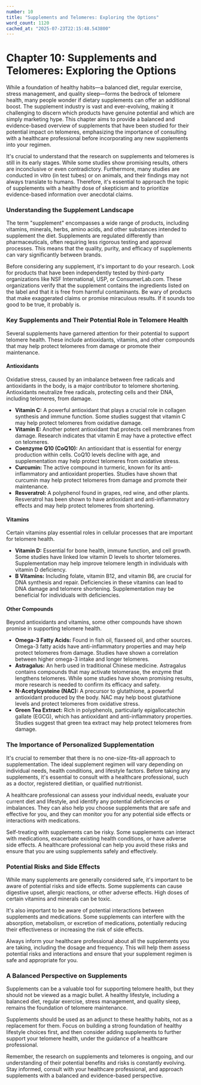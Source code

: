 ```yaml
---
number: 10
title: "Supplements and Telomeres: Exploring the Options"
word_count: 1120
cached_at: "2025-07-23T22:15:48.543800"
---
```


# Chapter 10: Supplements and Telomeres: Exploring the Options

While a foundation of healthy habits—a balanced diet, regular exercise, stress management, and quality sleep—forms the bedrock of telomere health, many people wonder if dietary supplements can offer an additional boost. The supplement industry is vast and ever-evolving, making it challenging to discern which products have genuine potential and which are simply marketing hype. This chapter aims to provide a balanced and evidence-based overview of supplements that have been studied for their potential impact on telomeres, emphasizing the importance of consulting with a healthcare professional before incorporating any new supplements into your regimen.

It's crucial to understand that the research on supplements and telomeres is still in its early stages. While some studies show promising results, others are inconclusive or even contradictory. Furthermore, many studies are conducted in vitro (in test tubes) or on animals, and their findings may not always translate to humans. Therefore, it's essential to approach the topic of supplements with a healthy dose of skepticism and to prioritize evidence-based information over anecdotal claims.


### Understanding the Supplement Landscape

The term "supplement" encompasses a wide range of products, including vitamins, minerals, herbs, amino acids, and other substances intended to supplement the diet. Supplements are regulated differently than pharmaceuticals, often requiring less rigorous testing and approval processes. This means that the quality, purity, and efficacy of supplements can vary significantly between brands.

Before considering any supplement, it's important to do your research. Look for products that have been independently tested by third-party organizations like NSF International, USP, or ConsumerLab.com. These organizations verify that the supplement contains the ingredients listed on the label and that it is free from harmful contaminants. Be wary of products that make exaggerated claims or promise miraculous results. If it sounds too good to be true, it probably is.


### Key Supplements and Their Potential Role in Telomere Health

Several supplements have garnered attention for their potential to support telomere health. These include antioxidants, vitamins, and other compounds that may help protect telomeres from damage or promote their maintenance.


#### Antioxidants

Oxidative stress, caused by an imbalance between free radicals and antioxidants in the body, is a major contributor to telomere shortening. Antioxidants neutralize free radicals, protecting cells and their DNA, including telomeres, from damage.

*   **Vitamin C:** A powerful antioxidant that plays a crucial role in collagen synthesis and immune function. Some studies suggest that vitamin C may help protect telomeres from oxidative damage.
*   **Vitamin E:** Another potent antioxidant that protects cell membranes from damage. Research indicates that vitamin E may have a protective effect on telomeres.
*   **Coenzyme Q10 (CoQ10):** An antioxidant that is essential for energy production within cells. CoQ10 levels decline with age, and supplementation may help protect telomeres from oxidative stress.
*   **Curcumin:** The active compound in turmeric, known for its anti-inflammatory and antioxidant properties. Studies have shown that curcumin may help protect telomeres from damage and promote their maintenance.
*   **Resveratrol:** A polyphenol found in grapes, red wine, and other plants. Resveratrol has been shown to have antioxidant and anti-inflammatory effects and may help protect telomeres from shortening.
#### Vitamins

Certain vitamins play essential roles in cellular processes that are important for telomere health.

*   **Vitamin D:** Essential for bone health, immune function, and cell growth. Some studies have linked low vitamin D levels to shorter telomeres. Supplementation may help improve telomere length in individuals with vitamin D deficiency.
*   **B Vitamins:** Including folate, vitamin B12, and vitamin B6, are crucial for DNA synthesis and repair. Deficiencies in these vitamins can lead to DNA damage and telomere shortening. Supplementation may be beneficial for individuals with deficiencies.


#### Other Compounds

Beyond antioxidants and vitamins, some other compounds have shown promise in supporting telomere health.

*   **Omega-3 Fatty Acids:** Found in fish oil, flaxseed oil, and other sources. Omega-3 fatty acids have anti-inflammatory properties and may help protect telomeres from damage. Studies have shown a correlation between higher omega-3 intake and longer telomeres.
*   **Astragalus:** An herb used in traditional Chinese medicine. Astragalus contains compounds that may activate telomerase, the enzyme that lengthens telomeres. While some studies have shown promising results, more research is needed to confirm its efficacy and safety.
*   **N-Acetylcysteine (NAC):** A precursor to glutathione, a powerful antioxidant produced by the body. NAC may help boost glutathione levels and protect telomeres from oxidative stress.
*   **Green Tea Extract:** Rich in polyphenols, particularly epigallocatechin gallate (EGCG), which has antioxidant and anti-inflammatory properties. Studies suggest that green tea extract may help protect telomeres from damage.


### The Importance of Personalized Supplementation

It's crucial to remember that there is no one-size-fits-all approach to supplementation. The ideal supplement regimen will vary depending on individual needs, health conditions, and lifestyle factors. Before taking any supplements, it's essential to consult with a healthcare professional, such as a doctor, registered dietitian, or qualified nutritionist.

A healthcare professional can assess your individual needs, evaluate your current diet and lifestyle, and identify any potential deficiencies or imbalances. They can also help you choose supplements that are safe and effective for you, and they can monitor you for any potential side effects or interactions with medications.

Self-treating with supplements can be risky. Some supplements can interact with medications, exacerbate existing health conditions, or have adverse side effects. A healthcare professional can help you avoid these risks and ensure that you are using supplements safely and effectively.


### Potential Risks and Side Effects

While many supplements are generally considered safe, it's important to be aware of potential risks and side effects. Some supplements can cause digestive upset, allergic reactions, or other adverse effects. High doses of certain vitamins and minerals can be toxic.

It's also important to be aware of potential interactions between supplements and medications. Some supplements can interfere with the absorption, metabolism, or excretion of medications, potentially reducing their effectiveness or increasing the risk of side effects.

Always inform your healthcare professional about all the supplements you are taking, including the dosage and frequency. This will help them assess potential risks and interactions and ensure that your supplement regimen is safe and appropriate for you.


### A Balanced Perspective on Supplements

Supplements can be a valuable tool for supporting telomere health, but they should not be viewed as a magic bullet. A healthy lifestyle, including a balanced diet, regular exercise, stress management, and quality sleep, remains the foundation of telomere maintenance.

Supplements should be used as an adjunct to these healthy habits, not as a replacement for them. Focus on building a strong foundation of healthy lifestyle choices first, and then consider adding supplements to further support your telomere health, under the guidance of a healthcare professional.

Remember, the research on supplements and telomeres is ongoing, and our understanding of their potential benefits and risks is constantly evolving. Stay informed, consult with your healthcare professional, and approach supplements with a balanced and evidence-based perspective.
